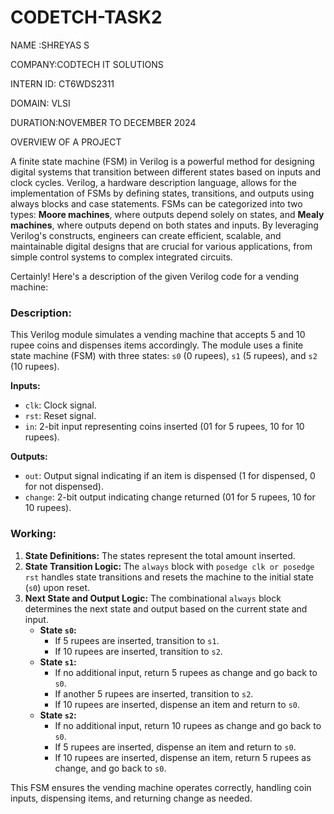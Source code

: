 # CODETCH-TASK2
NAME :SHREYAS S

COMPANY:CODTECH IT SOLUTIONS

INTERN ID: CT6WDS2311

DOMAIN: VLSI

DURATION:NOVEMBER TO DECEMBER 2024

OVERVIEW OF A PROJECT

A finite state machine (FSM) in Verilog is a powerful method for designing digital systems that transition between different states based on inputs and clock cycles. Verilog, a hardware description language, allows for the implementation of FSMs by defining states, transitions, and outputs using always blocks and case statements. FSMs can be categorized into two types: **Moore machines**, where outputs depend solely on states, and **Mealy machines**, where outputs depend on both states and inputs. By leveraging Verilog's constructs, engineers can create efficient, scalable, and maintainable digital designs that are crucial for various applications, from simple control systems to complex integrated circuits.


Certainly! Here's a description of the given Verilog code for a vending machine:

### Description:
This Verilog module simulates a vending machine that accepts 5 and 10 rupee coins and dispenses items accordingly. The module uses a finite state machine (FSM) with three states: `s0` (0 rupees), `s1` (5 rupees), and `s2` (10 rupees).

**Inputs:**
- `clk`: Clock signal.
- `rst`: Reset signal.
- `in`: 2-bit input representing coins inserted (01 for 5 rupees, 10 for 10 rupees).

**Outputs:**
- `out`: Output signal indicating if an item is dispensed (1 for dispensed, 0 for not dispensed).
- `change`: 2-bit output indicating change returned (01 for 5 rupees, 10 for 10 rupees).

### Working:
1. **State Definitions:** The states represent the total amount inserted.
2. **State Transition Logic:** The `always` block with `posedge clk or posedge rst` handles state transitions and resets the machine to the initial state (`s0`) upon reset.
3. **Next State and Output Logic:** The combinational `always` block determines the next state and output based on the current state and input.
    - **State `s0`:** 
        - If 5 rupees are inserted, transition to `s1`.
        - If 10 rupees are inserted, transition to `s2`.
    - **State `s1`:** 
        - If no additional input, return 5 rupees as change and go back to `s0`.
        - If another 5 rupees are inserted, transition to `s2`.
        - If 10 rupees are inserted, dispense an item and return to `s0`.
    - **State `s2`:** 
        - If no additional input, return 10 rupees as change and go back to `s0`.
        - If 5 rupees are inserted, dispense an item and return to `s0`.
        - If 10 rupees are inserted, dispense an item, return 5 rupees as change, and go back to `s0`.

This FSM ensures the vending machine operates correctly, handling coin inputs, dispensing items, and returning change as needed.
